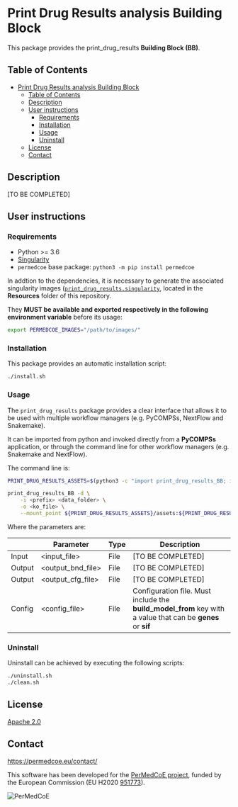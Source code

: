 # Print Drug Results analysis Building Block

This package provides the print_drug_results **Building Block (BB)**.

## Table of Contents

- [Print Drug Results analysis Building Block](#print-drug-results-analysis-building-block)
  - [Table of Contents](#table-of-contents)
  - [Description](#description)
  - [User instructions](#user-instructions)
    - [Requirements](#requirements)
    - [Installation](#installation)
    - [Usage](#usage)
    - [Uninstall](#uninstall)
  - [License](#license)
  - [Contact](#contact)

## Description

[TO BE COMPLETED]

## User instructions

### Requirements

- Python >= 3.6
- [Singularity](https://singularity.lbl.gov/docs-installation)
- `permedcoe` base package: `python3 -m pip install permedcoe`

In addtion to the dependencies, it is necessary to generate the associated
singularity images ([`print_drug_results.singularity`](../Resources/images/print_drug_results.singularity),
located in the **Resources** folder of this repository.

They **MUST be available and exported respectively in the following environment variable**
before its usage:

```bash
export PERMEDCOE_IMAGES="/path/to/images/"
```

### Installation

This package provides an automatic installation script:

```bash
./install.sh
```

### Usage

The `print_drug_results` package provides a clear interface that allows
it to be used with multiple workflow managers (e.g. PyCOMPSs, NextFlow and
Snakemake).

It can be imported from python and invoked directly from a **PyCOMPSs**
application, or through the command line for other workflow managers
(e.g. Snakemake and NextFlow).

The command line is:

```bash
PRINT_DRUG_RESULTS_ASSETS=$(python3 -c "import print_drug_results_BB; import os; print(os.path.dirname(print_drug_results_BB.__file__))")

print_drug_results_BB -d \
    -i <prefix> <data_folder> \
    -o <ko_file> \
    --mount_point ${PRINT_DRUG_RESULTS_ASSETS}/assets:${PRINT_DRUG_RESULTS_ASSETS}/assets
```

Where the parameters are:

|        | Parameter          | Type | Description                                             |
|--------|--------------------|------|---------------------------------------------------------|
| Input  | \<input_file>      | File | [TO BE COMPLETED]                                       |
| Output | \<output_bnd_file> | File | [TO BE COMPLETED]                                       |
| Output | \<output_cfg_file> | File | [TO BE COMPLETED]                                       |
| Config | \<config_file>     | File | Configuration file. Must include the **build_model_from** key with a value that can be **genes** or **sif** |

### Uninstall

Uninstall can be achieved by executing the following scripts:

```bash
./uninstall.sh
./clean.sh
```

## License

[Apache 2.0](https://www.apache.org/licenses/LICENSE-2.0)

## Contact

<https://permedcoe.eu/contact/>

This software has been developed for the [PerMedCoE project](https://permedcoe.eu/), funded by the European Commission (EU H2020 [951773](https://cordis.europa.eu/project/id/951773)).

![](https://permedcoe.eu/wp-content/uploads/2020/11/logo_1.png "PerMedCoE")
